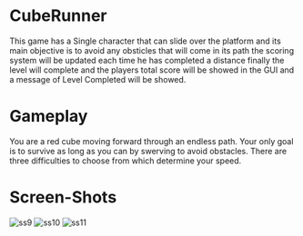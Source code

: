 # CubeRunner
This game has a Single character that can slide over the platform and its main objective is to avoid any obsticles that will come in its path the scoring system will be updated each time he has completed a distance finally the level will complete and the players total score will be showed in the GUI and a message of Level Completed will be showed.

# Gameplay
You are a red cube moving forward through an endless path.
Your only goal is to survive as long as you can by swerving to avoid obstacles.
There are three difficulties to choose from which determine your speed.


# Screen-Shots
![ss9](https://user-images.githubusercontent.com/46424677/98875032-65221880-24a1-11eb-875e-590338421d1a.png)
![ss10](https://user-images.githubusercontent.com/46424677/98875037-66ebdc00-24a1-11eb-831a-ed681068195a.png)
![ss11](https://user-images.githubusercontent.com/46424677/98875030-62bfbe80-24a1-11eb-9760-d7a956cbd52a.png)
